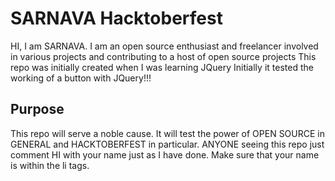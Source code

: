 # SARNAVA Hacktoberfest
HI, I am SARNAVA.
I am an open source enthusiast and freelancer involved in various projects and contributing to a host of open source projects</h2>
This repo was initially created when I was learning JQuery
Initially it tested the working of a button with JQuery!!!

## Purpose
This repo will serve a noble cause.
It will test the power of OPEN SOURCE in GENERAL and HACKTOBERFEST in particular.
ANYONE seeing this repo just comment HI with your name just as I have done.
Make sure that your name is within the li tags.